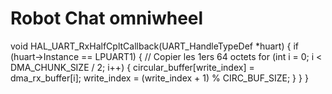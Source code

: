 # Robot Chat omniwheel


void HAL_UART_RxHalfCpltCallback(UART_HandleTypeDef *huart)
{
    if (huart->Instance == LPUART1)
    {
        // Copier les 1ers 64 octets
        for (int i = 0; i < DMA_CHUNK_SIZE / 2; i++) {
            circular_buffer[write_index] = dma_rx_buffer[i];
            write_index = (write_index + 1) % CIRC_BUF_SIZE;
        }
    }
}

